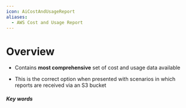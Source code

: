 ```yaml
---
icon: AiCostAndUsageReport
aliases:
  - AWS Cost and Usage Report
---
```

# Overview
- Contains **most comprehensive** set of cost and usage data available

- This is the correct option when presented with scenarios in which reports are received via an S3 bucket



##### Key words